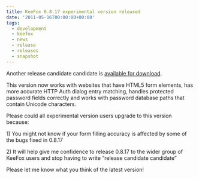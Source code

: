 ```yaml
---
title: KeeFox 0.8.17 experimental version released
date: '2011-05-16T00:00:00+00:00'
tags:
  - development
  - keefox
  - news
  - release
  - releases
  - snapshot
---
```

<p>Another release candidate candidate is <a href="download/experimental-version" title="Go to http://keefox.org/download/experimental-version" class="externlink">available for download</a>.
</p>
<p>This version now works with websites that have HTML5 form elements,  has more accurate HTTP Auth dialog entry matching, handles protected  password fields correctly and works with password database paths that  contain Unicode characters.
</p>
<p>Please could all experimental version users upgrade to this version because:
</p>
<p>1) You might not know if your form filling accuracy is affected by some of the bugs fixed in 0.8.17
</p>
<p>2) It will help give me confidence to release 0.8.17 to the wider  group of KeeFox users and stop having to write “release candidate  candidate”
</p>
<p>Please let me know what you think of the latest version!</p>
